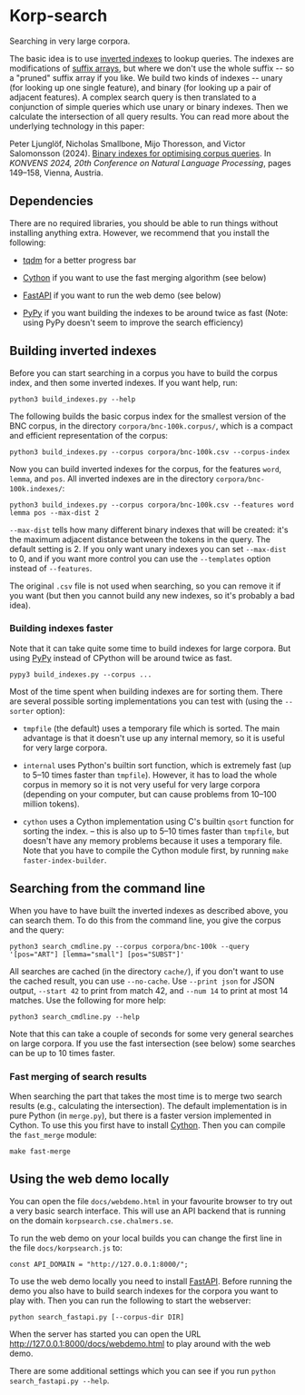 
# Korp-search

Searching in very large corpora.

The basic idea is to use [inverted indexes](https://en.wikipedia.org/wiki/Inverted_index) to lookup queries.
The indexes are modifications of [suffix arrays](https://en.wikipedia.org/wiki/Suffix_array), but where we don't use the whole suffix -- so a "pruned" suffix array if you like.
We build two kinds of indexes -- unary (for looking up one single feature), and binary (for looking up a pair of adjacent features).
A complex search query is then translated to a conjunction of simple queries which use unary or binary indexes.
Then we calculate the intersection of all query results.
You can read more about the underlying technology in this paper:

Peter Ljunglöf, Nicholas Smallbone, Mijo Thoresson, and Victor Salomonsson (2024).
[Binary indexes for optimising corpus queries](https://aclanthology.org/2024.konvens-main.17/).
In *KONVENS 2024, 20th Conference on Natural Language Processing*, pages 149–158, Vienna, Austria.

## Dependencies

There are no required libraries, you should be able to run things without installing anything extra.
However, we recommend that you install the following:

- [tqdm](https://pypi.org/project/tqdm/) for a better progress bar

- [Cython](https://pypi.org/project/cython/) if you want to use the fast merging algorithm (see below)

- [FastAPI](https://pypi.org/project/fastapi/) if you want to run the web demo (see below)

- [PyPy](https://www.pypy.org/) if you want building the indexes to be around twice as fast
  (Note: using PyPy doesn't seem to improve the search efficiency)

## Building inverted indexes

Before you can start searching in a corpus you have to build the corpus index, and then some inverted indexes. If you want help, run:

    python3 build_indexes.py --help

The following builds the basic corpus index for the smallest version of the BNC corpus, in the directory `corpora/bnc-100k.corpus/`, which is a compact and efficient representation of the corpus:

    python3 build_indexes.py --corpus corpora/bnc-100k.csv --corpus-index

Now you can build inverted indexes for the corpus, for the features `word`, `lemma`, and `pos`. All inverted indexes are in the directory `corpora/bnc-100k.indexes/`:

    python3 build_indexes.py --corpus corpora/bnc-100k.csv --features word lemma pos --max-dist 2

`--max-dist` tells how many different binary indexes that will be created:
it's the maximum adjacent distance between the tokens in the query. The default setting is 2.
If you only want unary indexes you can set `--max-dist` to 0,
and if you want more control you can use the `--templates` option instead of `--features`.

The original `.csv` file is not used when searching, so you can remove it if you want
(but then you cannot build any new indexes, so it's probably a bad idea).

### Building indexes faster

Note that it can take quite some time to build indexes for large corpora.
But using [PyPy](https://www.pypy.org/) instead of CPython will be around twice as fast.

    pypy3 build_indexes.py --corpus ...

Most of the time spent when building indexes are for sorting them.
There are several possible sorting implementations you can test with (using the `--sorter` option):

- `tmpfile` (the default) uses a temporary file which is sorted.
  The main advantage is that it doesn't use up any internal memory, so it is useful for very large corpora.

- `internal` uses Python's builtin sort function, which is extremely fast
  (up to 5–10 times faster than `tmpfile`).
  However, it has to load the whole corpus in memory so it is not very useful for very large corpora
  (depending on your computer, but can cause problems from 10–100 million tokens).

- `cython` uses a Cython implementation using C's builtin `qsort` function for sorting the index.
  – this is also up to 5–10 times faster than `tmpfile`, but doesn't have any memory problems
  because it uses a temporary file.
  Note that you have to compile the Cython module first, by running `make faster-index-builder`.

## Searching from the command line

When you have to have built the inverted indexes as described above, you can search them.
To do this from the command line, you give the corpus and the query:

    python3 search_cmdline.py --corpus corpora/bnc-100k --query '[pos="ART"] [lemma="small"] [pos="SUBST"]'

All searches are cached (in the directory `cache/`), if you don't want to use the cached result, you can use `--no-cache`.
Use `--print json` for JSON output, `--start 42` to print from match 42, and `--num 14` to print at most 14 matches.
Use the following for more help:

    python3 search_cmdline.py --help

Note that this can take a couple of seconds for some very general searches on large corpora.
If you use the fast intersection (see below) some searches can be up to 10 times faster.

### Fast merging of search results

When searching the part that takes the most time is to merge two search results (e.g., calculating the intersection).
The default implementation is in pure Python (in `merge.py`), but there is a faster version implemented in Cython.
To use this you first have to install [Cython](https://cython.readthedocs.io/en/stable/src/quickstart/install.html).
Then you can compile the `fast_merge` module:

    make fast-merge


## Using the web demo locally

You can open the file `docs/webdemo.html` in your favourite browser to try out a very basic search interface.
This will use an API backend that is running on the domain `korpsearch.cse.chalmers.se`.

To run the web demo on your local builds you can change the first line in the file `docs/korpsearch.js` to:
```
const API_DOMAIN = "http://127.0.0.1:8000/";
```

To use the web demo locally you need to install [FastAPI](https://pypi.org/project/fastapi/).
Before running the demo you also have to build search indexes for the corpora you want to play with.
Then you can run the following to start the webserver:

    python search_fastapi.py [--corpus-dir DIR]

When the server has started you can open the URL <http://127.0.0.1:8000/docs/webdemo.html> to play around with the web demo.

There are some additional settings which you can see if you run `python search_fastapi.py --help`.
